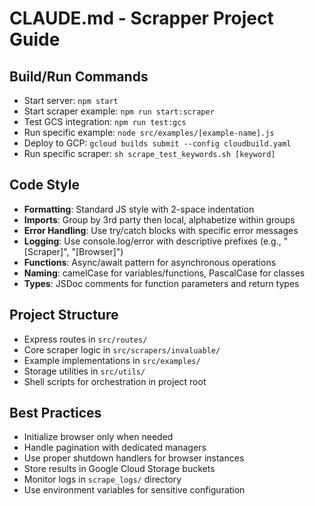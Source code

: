 # CLAUDE.md - Scrapper Project Guide

## Build/Run Commands
- Start server: `npm start`
- Start scraper example: `npm run start:scraper`
- Test GCS integration: `npm run test:gcs`
- Run specific example: `node src/examples/[example-name].js`
- Deploy to GCP: `gcloud builds submit --config cloudbuild.yaml`
- Run specific scraper: `sh scrape_test_keywords.sh [keyword]`

## Code Style
- **Formatting**: Standard JS style with 2-space indentation
- **Imports**: Group by 3rd party then local, alphabetize within groups
- **Error Handling**: Use try/catch blocks with specific error messages
- **Logging**: Use console.log/error with descriptive prefixes (e.g., "[Scraper]", "[Browser]")
- **Functions**: Async/await pattern for asynchronous operations
- **Naming**: camelCase for variables/functions, PascalCase for classes
- **Types**: JSDoc comments for function parameters and return types

## Project Structure
- Express routes in `src/routes/`
- Core scraper logic in `src/scrapers/invaluable/`
- Example implementations in `src/examples/`
- Storage utilities in `src/utils/`
- Shell scripts for orchestration in project root

## Best Practices
- Initialize browser only when needed
- Handle pagination with dedicated managers
- Use proper shutdown handlers for browser instances
- Store results in Google Cloud Storage buckets
- Monitor logs in `scrape_logs/` directory
- Use environment variables for sensitive configuration